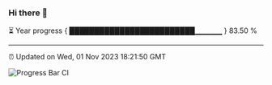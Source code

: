 ### Hi there 👋

⏳ Year progress { █████████████████████████▁▁▁▁▁ } 83.50 %

---

⏰ Updated on Wed, 01 Nov 2023 18:21:50 GMT

![Progress Bar CI](https://github.com/ZhaoGui/ZhaoGui/workflows/Progress%20Bar%20CI/badge.svg)
